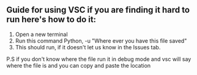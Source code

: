 ## Guide for using VSC if you are finding it hard to run here's how to do it:

1. Open a new terminal 
2. Run this command Python, -u "Where ever you have this file saved"
3. This should run, if it doesn't let us know in the Issues tab.

P.S if you don't know where the file run it in debug mode and 
vsc will say where the file is and you can copy and paste the location
